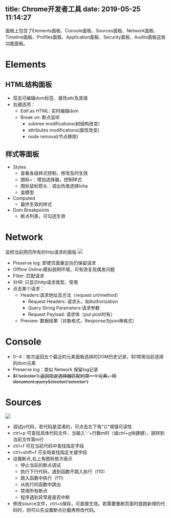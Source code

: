 title: Chrome开发者工具
date: 2019-05-25 11:14:27
---

面板上包含了Elements面板、Console面板、Sources面板、Network面板、
Timeline面板、Profiles面板、Application面板、Security面板、Audits面板这些功能面板。

<!-- more -->

# Elements

## HTML结构面板

* 双击可编辑dom标签、属性attr及其值
* 右键选项：
    - Edit as HTML: 实时编辑dom
    - Break on: 断点监听
        - subtree modifications(树结构改变)
        - attributes modifications(属性改变)
        - node removal(节点移除)

## 样式等面板

* Styles
    - 查看各级样式控制，修改及时生效
    - 图标+：增加选择器，控制样式
    - 图标鼠标箭头：调出伪类选择lvha
    - 盒模型
* Computed
    - 最终生效的样式
* Dom Breakpoints
    - 断点列表，可勾选生效

# Network

监控当前网页所有的http请求的面版
![](/img/chrome/network.png)
* Preserve log: 即使页面重定向仍保留请求
* Offline Online:模拟弱网环境，可有效复现偶发问题
* Filter: 匹配请求
* XHR: 只显示http请求类型，常用
* 点击某个请求：
    - Headers:请求地址及方法（request url/method）
        + Request Headers: 请求头，如Authorization
        + Query String Parameters:请求参数
        + Request Payload: 请求体（put post时有）
    - Preview: 数据结果（对象格式，Response为json串格式）

# Console

* $0-$4：依次返回五个最近的元素面板选择的DOM历史记录，$0常用当前选择的dom元素
* Preserve log：类似 Network 保留log记录
* ~~$('selector'):返回指定选择器匹配的第一个元素，同document.querySelector('selector')~~

# Sources

![](/img/chrome/source.png)
* 调试js代码，若代码是混淆的，可点击左下角"{}"增强可读性
* ctrl+p 可查找具体代码文件，当输入':'+行数m时（或ctrl+g快捷键），跳转到当前文件第m行
* ctrl+f 可在当前代码中查找指定字段
* ctrl+shift+f 可全局查找指定关键字段
* 设置断点,右上角图标依次表示
    - 停止当前的断点调试
    - 执行下行代码，遇到函数不跳入执行（f10）
    - 跳入函数中执行（f11）
    - 从执行的函数中跳出
    - 禁用所有断点
    - 程序遇到异常是是否中断
* 修改source文件，ctrl+s保存，可直接生效。若需要重刷页面时就跑新增的代码时，则可以先设置断点拦截再修改代码。

<p style="display: none;">
    https://www.cnblogs.com/constantince/category/712675.html
    https://www.cnblogs.com/onetwo/p/5519121.html
    https://blog.csdn.net/m0_37438418/article/details/80702459
</p>
